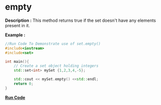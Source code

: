 # empty

**Description :**
    This method returns true if the set doesn't have any elements present in it.

**Example :**
```cpp
//Run Code To Demonstrate use of set.empty()
#include<iostream>
#include<set>

int main(){
    // Create a set object holding integers
    std::set<int> mySet {1,2,3,4,-5};

    std::cout << mySet.empty() <<std::endl;
    return 0;
}

```

**[Run Code](https://ideone.com/BhTXrg)**